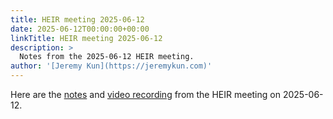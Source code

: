 ```yaml
---
title: HEIR meeting 2025-06-12
date: 2025-06-12T00:00:00+00:00
linkTitle: HEIR meeting 2025-06-12
description: >
  Notes from the 2025-06-12 HEIR meeting.
author: '[Jeremy Kun](https://jeremykun.com)'
---
```


Here are the
[notes](https://docs.google.com/document/d/1ib41FcCRCIHDlCrt65hlWJB8EObK74j89BiXNaPKGm8/edit?usp=sharing)
and [video recording](https://youtu.be/LubTmy4NHHs) from the HEIR meeting on
2025-06-12.
